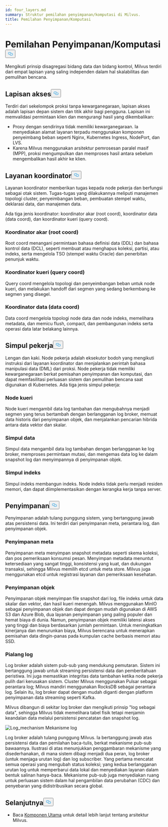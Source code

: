```yaml
---
id: four_layers.md
summary: Struktur pemilahan penyimpanan/komputasi di Milvus.
title: Pemilahan Penyimpanan/Komputasi
---
```


<h1 id="StorageComputing-Disaggregation" class="common-anchor-header">Pemilahan Penyimpanan/Komputasi<button data-href="#StorageComputing-Disaggregation" class="anchor-icon" translate="no">
      <svg translate="no"
        aria-hidden="true"
        focusable="false"
        height="20"
        version="1.1"
        viewBox="0 0 16 16"
        width="16"
      >
        <path
          fill="#0092E4"
          fill-rule="evenodd"
          d="M4 9h1v1H4c-1.5 0-3-1.69-3-3.5S2.55 3 4 3h4c1.45 0 3 1.69 3 3.5 0 1.41-.91 2.72-2 3.25V8.59c.58-.45 1-1.27 1-2.09C10 5.22 8.98 4 8 4H4c-.98 0-2 1.22-2 2.5S3 9 4 9zm9-3h-1v1h1c1 0 2 1.22 2 2.5S13.98 12 13 12H9c-.98 0-2-1.22-2-2.5 0-.83.42-1.64 1-2.09V6.25c-1.09.53-2 1.84-2 3.25C6 11.31 7.55 13 9 13h4c1.45 0 3-1.69 3-3.5S14.5 6 13 6z"
        ></path>
      </svg>
    </button></h1><p>Mengikuti prinsip disagregasi bidang data dan bidang kontrol, Milvus terdiri dari empat lapisan yang saling independen dalam hal skalabilitas dan pemulihan bencana.</p>
<h2 id="Access-layer" class="common-anchor-header">Lapisan akses<button data-href="#Access-layer" class="anchor-icon" translate="no">
      <svg translate="no"
        aria-hidden="true"
        focusable="false"
        height="20"
        version="1.1"
        viewBox="0 0 16 16"
        width="16"
      >
        <path
          fill="#0092E4"
          fill-rule="evenodd"
          d="M4 9h1v1H4c-1.5 0-3-1.69-3-3.5S2.55 3 4 3h4c1.45 0 3 1.69 3 3.5 0 1.41-.91 2.72-2 3.25V8.59c.58-.45 1-1.27 1-2.09C10 5.22 8.98 4 8 4H4c-.98 0-2 1.22-2 2.5S3 9 4 9zm9-3h-1v1h1c1 0 2 1.22 2 2.5S13.98 12 13 12H9c-.98 0-2-1.22-2-2.5 0-.83.42-1.64 1-2.09V6.25c-1.09.53-2 1.84-2 3.25C6 11.31 7.55 13 9 13h4c1.45 0 3-1.69 3-3.5S14.5 6 13 6z"
        ></path>
      </svg>
    </button></h2><p>Terdiri dari sekelompok proksi tanpa kewarganegaraan, lapisan akses adalah lapisan depan sistem dan titik akhir bagi pengguna. Lapisan ini memvalidasi permintaan klien dan mengurangi hasil yang dikembalikan:</p>
<ul>
<li>Proxy dengan sendirinya tidak memiliki kewarganegaraan. Ia menyediakan alamat layanan terpadu menggunakan komponen penyeimbang beban seperti Nginx, Kubernetes Ingress, NodePort, dan LVS.</li>
<li>Karena Milvus menggunakan arsitektur pemrosesan paralel masif (MPP), proksi mengumpulkan dan memproses hasil antara sebelum mengembalikan hasil akhir ke klien.</li>
</ul>
<h2 id="Coordinator-service" class="common-anchor-header">Layanan koordinator<button data-href="#Coordinator-service" class="anchor-icon" translate="no">
      <svg translate="no"
        aria-hidden="true"
        focusable="false"
        height="20"
        version="1.1"
        viewBox="0 0 16 16"
        width="16"
      >
        <path
          fill="#0092E4"
          fill-rule="evenodd"
          d="M4 9h1v1H4c-1.5 0-3-1.69-3-3.5S2.55 3 4 3h4c1.45 0 3 1.69 3 3.5 0 1.41-.91 2.72-2 3.25V8.59c.58-.45 1-1.27 1-2.09C10 5.22 8.98 4 8 4H4c-.98 0-2 1.22-2 2.5S3 9 4 9zm9-3h-1v1h1c1 0 2 1.22 2 2.5S13.98 12 13 12H9c-.98 0-2-1.22-2-2.5 0-.83.42-1.64 1-2.09V6.25c-1.09.53-2 1.84-2 3.25C6 11.31 7.55 13 9 13h4c1.45 0 3-1.69 3-3.5S14.5 6 13 6z"
        ></path>
      </svg>
    </button></h2><p>Layanan koordinator memberikan tugas kepada node pekerja dan berfungsi sebagai otak sistem. Tugas-tugas yang dilakukannya meliputi manajemen topologi cluster, penyeimbangan beban, pembuatan stempel waktu, deklarasi data, dan manajemen data.</p>
<p>Ada tiga jenis koordinator: koordinator akar (root coord), koordinator data (data coord), dan koordinator kueri (query coord).</p>
<h3 id="Root-coordinator-root-coord" class="common-anchor-header">Koordinator akar (root coord)</h3><p>Root coord menangani permintaan bahasa definisi data (DDL) dan bahasa kontrol data (DCL), seperti membuat atau menghapus koleksi, partisi, atau indeks, serta mengelola TSO (stempel waktu Oracle) dan penerbitan penunjuk waktu.</p>
<h3 id="Query-coordinator-query-coord" class="common-anchor-header">Koordinator kueri (query coord)</h3><p>Query coord mengelola topologi dan penyeimbangan beban untuk node kueri, dan melakukan handoff dari segmen yang sedang berkembang ke segmen yang disegel.</p>
<h3 id="Data-coordinator-data-coord" class="common-anchor-header">Koordinator data (data coord)</h3><p>Data coord mengelola topologi node data dan node indeks, memelihara metadata, dan memicu flush, compact, dan pembangunan indeks serta operasi data latar belakang lainnya.</p>
<h2 id="Worker-nodes" class="common-anchor-header">Simpul pekerja<button data-href="#Worker-nodes" class="anchor-icon" translate="no">
      <svg translate="no"
        aria-hidden="true"
        focusable="false"
        height="20"
        version="1.1"
        viewBox="0 0 16 16"
        width="16"
      >
        <path
          fill="#0092E4"
          fill-rule="evenodd"
          d="M4 9h1v1H4c-1.5 0-3-1.69-3-3.5S2.55 3 4 3h4c1.45 0 3 1.69 3 3.5 0 1.41-.91 2.72-2 3.25V8.59c.58-.45 1-1.27 1-2.09C10 5.22 8.98 4 8 4H4c-.98 0-2 1.22-2 2.5S3 9 4 9zm9-3h-1v1h1c1 0 2 1.22 2 2.5S13.98 12 13 12H9c-.98 0-2-1.22-2-2.5 0-.83.42-1.64 1-2.09V6.25c-1.09.53-2 1.84-2 3.25C6 11.31 7.55 13 9 13h4c1.45 0 3-1.69 3-3.5S14.5 6 13 6z"
        ></path>
      </svg>
    </button></h2><p>Lengan dan kaki. Node pekerja adalah eksekutor bodoh yang mengikuti instruksi dari layanan koordinator dan menjalankan perintah bahasa manipulasi data (DML) dari proksi. Node pekerja tidak memiliki kewarganegaraan berkat pemisahan penyimpanan dan komputasi, dan dapat memfasilitasi perluasan sistem dan pemulihan bencana saat digunakan di Kubernetes. Ada tiga jenis simpul pekerja:</p>
<h3 id="Query-node" class="common-anchor-header">Node kueri</h3><p>Node kueri mengambil data log tambahan dan mengubahnya menjadi segmen yang terus bertambah dengan berlangganan log broker, memuat data historis dari penyimpanan objek, dan menjalankan pencarian hibrida antara data vektor dan skalar.</p>
<h3 id="Data-node" class="common-anchor-header">Simpul data</h3><p>Simpul data mengambil data log tambahan dengan berlangganan ke log broker, memproses permintaan mutasi, dan mengemas data log ke dalam snapshot log dan menyimpannya di penyimpanan objek.</p>
<h3 id="Index-node" class="common-anchor-header">Simpul indeks</h3><p>Simpul indeks membangun indeks.  Node indeks tidak perlu menjadi residen memori, dan dapat diimplementasikan dengan kerangka kerja tanpa server.</p>
<h2 id="Storage" class="common-anchor-header">Penyimpanan<button data-href="#Storage" class="anchor-icon" translate="no">
      <svg translate="no"
        aria-hidden="true"
        focusable="false"
        height="20"
        version="1.1"
        viewBox="0 0 16 16"
        width="16"
      >
        <path
          fill="#0092E4"
          fill-rule="evenodd"
          d="M4 9h1v1H4c-1.5 0-3-1.69-3-3.5S2.55 3 4 3h4c1.45 0 3 1.69 3 3.5 0 1.41-.91 2.72-2 3.25V8.59c.58-.45 1-1.27 1-2.09C10 5.22 8.98 4 8 4H4c-.98 0-2 1.22-2 2.5S3 9 4 9zm9-3h-1v1h1c1 0 2 1.22 2 2.5S13.98 12 13 12H9c-.98 0-2-1.22-2-2.5 0-.83.42-1.64 1-2.09V6.25c-1.09.53-2 1.84-2 3.25C6 11.31 7.55 13 9 13h4c1.45 0 3-1.69 3-3.5S14.5 6 13 6z"
        ></path>
      </svg>
    </button></h2><p>Penyimpanan adalah tulang punggung sistem, yang bertanggung jawab atas persistensi data. Ini terdiri dari penyimpanan meta, perantara log, dan penyimpanan objek.</p>
<h3 id="Meta-storage" class="common-anchor-header">Penyimpanan meta</h3><p>Penyimpanan meta menyimpan snapshot metadata seperti skema koleksi, dan pos pemeriksaan konsumsi pesan. Menyimpan metadata menuntut ketersediaan yang sangat tinggi, konsistensi yang kuat, dan dukungan transaksi, sehingga Milvus memilih etcd untuk meta store. Milvus juga menggunakan etcd untuk registrasi layanan dan pemeriksaan kesehatan.</p>
<h3 id="Object-storage" class="common-anchor-header">Penyimpanan objek</h3><p>Penyimpanan objek menyimpan file snapshot dari log, file indeks untuk data skalar dan vektor, dan hasil kueri menengah. Milvus menggunakan MinIO sebagai penyimpanan objek dan dapat dengan mudah digunakan di AWS S3 dan Azure Blob, dua layanan penyimpanan yang paling populer dan hemat biaya di dunia. Namun, penyimpanan objek memiliki latensi akses yang tinggi dan biaya berdasarkan jumlah permintaan. Untuk meningkatkan kinerjanya dan menurunkan biaya, Milvus berencana untuk menerapkan pemisahan data dingin-panas pada kumpulan cache berbasis memori atau SSD.</p>
<h3 id="Log-broker" class="common-anchor-header">Pialang log</h3><p>Log broker adalah sistem pub-sub yang mendukung pemutaran. Sistem ini bertanggung jawab untuk streaming persistensi data dan pemberitahuan peristiwa. Ini juga memastikan integritas data tambahan ketika node pekerja pulih dari kerusakan sistem. Cluster Milvus menggunakan Pulsar sebagai perantara log; Milvus mandiri menggunakan RocksDB sebagai perantara log. Selain itu, log broker dapat dengan mudah diganti dengan platform penyimpanan data streaming seperti Kafka.</p>
<p>Milvus dibangun di sekitar log broker dan mengikuti prinsip "log sebagai data", sehingga Milvus tidak memelihara tabel fisik tetapi menjamin keandalan data melalui persistensi pencatatan dan snapshot log.</p>
<p>
  
   <span class="img-wrapper"> <img translate="no" src="/docs/v2.5.x/assets/log_mechanism.png" alt="Log_mechanism" class="doc-image" id="log_mechanism" />
   </span> <span class="img-wrapper"> <span>Mekanisme log</span> </span></p>
<p>Log broker adalah tulang punggung Milvus. Ia bertanggung jawab atas persistensi data dan pemilahan baca-tulis, berkat mekanisme pub-sub bawaannya. Ilustrasi di atas menunjukkan penggambaran mekanisme yang disederhanakan, di mana sistem dibagi menjadi dua peran, log broker (untuk menjaga urutan log) dan log subscriber. Yang pertama mencatat semua operasi yang mengubah status koleksi; yang kedua berlangganan urutan log untuk memperbarui data lokal dan menyediakan layanan dalam bentuk salinan hanya-baca. Mekanisme pub-sub juga menyediakan ruang untuk perluasan sistem dalam hal pengambilan data perubahan (CDC) dan penyebaran yang didistribusikan secara global.</p>
<h2 id="Whats-next" class="common-anchor-header">Selanjutnya<button data-href="#Whats-next" class="anchor-icon" translate="no">
      <svg translate="no"
        aria-hidden="true"
        focusable="false"
        height="20"
        version="1.1"
        viewBox="0 0 16 16"
        width="16"
      >
        <path
          fill="#0092E4"
          fill-rule="evenodd"
          d="M4 9h1v1H4c-1.5 0-3-1.69-3-3.5S2.55 3 4 3h4c1.45 0 3 1.69 3 3.5 0 1.41-.91 2.72-2 3.25V8.59c.58-.45 1-1.27 1-2.09C10 5.22 8.98 4 8 4H4c-.98 0-2 1.22-2 2.5S3 9 4 9zm9-3h-1v1h1c1 0 2 1.22 2 2.5S13.98 12 13 12H9c-.98 0-2-1.22-2-2.5 0-.83.42-1.64 1-2.09V6.25c-1.09.53-2 1.84-2 3.25C6 11.31 7.55 13 9 13h4c1.45 0 3-1.69 3-3.5S14.5 6 13 6z"
        ></path>
      </svg>
    </button></h2><ul>
<li>Baca <a href="/docs/id/v2.5.x/main_components.md">Komponen Utama</a> untuk detail lebih lanjut tentang arsitektur Milvus.</li>
</ul>
